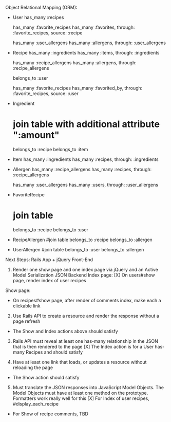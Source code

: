 Object Relational Mapping (ORM):

- User
  has_many :recipes
  
  has_many :favorite_recipes
  has_many :favorites, through: :favorite_recipes, source: :recipe
  
  has_many :user_allergens
  has_many :allergens, through: :user_allergens  

- Recipe
  has_many :ingredients
  has_many :items, through: :ingredients

  has_many :recipe_allergens
  has_many :allergens, through: :recipe_allergens

  belongs_to :user
  
  has_many :favorite_recipes
  has_many :favorited_by, through: :favorite_recipes, source: :user

- Ingredient
  # join table with additional attribute ":amount"
  belongs_to :recipe
  belongs_to :item

- Item
  has_many :ingredients
  has_many :recipes, through: :ingredients

- Allergen
  has_many :recipe_allergens
  has_many :recipes, through: :recipe_allergens
  
  has_many :user_allergens
  has_many :users, through: :user_allergens

- FavoriteRecipe
  # join table
  belongs_to :recipe
  belongs_to :user

- RecipeAllergen
  #join table
  belongs_to :recipe
  belongs_to :allergen

- UserAllergen
  #join table
  belongs_to :user
  belongs_to :allergen

Next Steps: Rails App + jQuery Front-End

1. Render one show page and one index page via jQuery and an Active Model Serialization JSON Backend
  Index page:
  [X] On users#show page, render index of user recipes

  Show page:
  - On recipes#show page, after render of comments index, make each a clickable link

2. Use Rails API to create a resource and render the response without a page refresh
  - The Show and Index actions above should satisfy

3. Rails API must reveal at least one has-many relationship in the JSON that is then rendered to the page
  [X] The Index action is for a User has-many Recipes and should satisfy

4. Have at least one link that loads, or updates a resource without reloading the page
  - The Show action should satisfy

5. Must translate the JSON responses into JavaScript Model Objects.  The Model Objects must have at least one method on the prototype.  Formatters work really well for this
  [X] For Index of user recipes, #display_each_recipe
  - For Show of recipe comments, TBD

